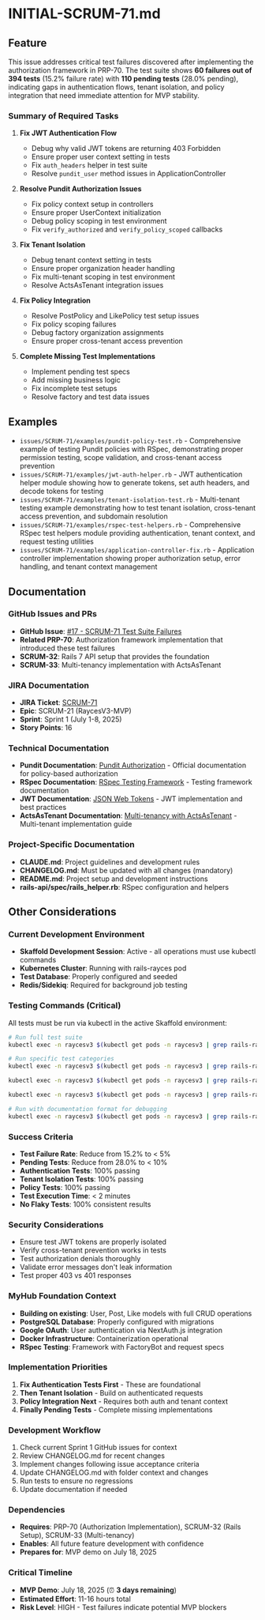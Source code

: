 # INITIAL-SCRUM-71.md

## Feature

This issue addresses critical test failures discovered after implementing the authorization framework in PRP-70. The test suite shows **60 failures out of 394 tests** (15.2% failure rate) with **110 pending tests** (28.0% pending), indicating gaps in authentication flows, tenant isolation, and policy integration that need immediate attention for MVP stability.

### Summary of Required Tasks

1. **Fix JWT Authentication Flow**
   - Debug why valid JWT tokens are returning 403 Forbidden
   - Ensure proper user context setting in tests
   - Fix `auth_headers` helper in test suite
   - Resolve `pundit_user` method issues in ApplicationController

2. **Resolve Pundit Authorization Issues**
   - Fix policy context setup in controllers
   - Ensure proper UserContext initialization
   - Debug policy scoping in test environment
   - Fix `verify_authorized` and `verify_policy_scoped` callbacks

3. **Fix Tenant Isolation**
   - Debug tenant context setting in tests
   - Ensure proper organization header handling
   - Fix multi-tenant scoping in test environment
   - Resolve ActsAsTenant integration issues

4. **Fix Policy Integration**
   - Resolve PostPolicy and LikePolicy test setup issues
   - Fix policy scoping failures
   - Debug factory organization assignments
   - Ensure proper cross-tenant access prevention

5. **Complete Missing Test Implementations**
   - Implement pending test specs
   - Add missing business logic
   - Fix incomplete test setups
   - Resolve factory and test data issues

## Examples

- `issues/SCRUM-71/examples/pundit-policy-test.rb` - Comprehensive example of testing Pundit policies with RSpec, demonstrating proper permission testing, scope validation, and cross-tenant access prevention
- `issues/SCRUM-71/examples/jwt-auth-helper.rb` - JWT authentication helper module showing how to generate tokens, set auth headers, and decode tokens for testing
- `issues/SCRUM-71/examples/tenant-isolation-test.rb` - Multi-tenant testing example demonstrating how to test tenant isolation, cross-tenant access prevention, and subdomain resolution
- `issues/SCRUM-71/examples/rspec-test-helpers.rb` - Comprehensive RSpec test helpers module providing authentication, tenant context, and request testing utilities
- `issues/SCRUM-71/examples/application-controller-fix.rb` - Application controller implementation showing proper authorization setup, error handling, and tenant context management

## Documentation

### GitHub Issues and PRs
- **GitHub Issue**: [#17 - SCRUM-71 Test Suite Failures](https://github.com/canriquez/rayces-v3/issues/17)
- **Related PRP-70**: Authorization framework implementation that introduced these test failures
- **SCRUM-32**: Rails 7 API setup that provides the foundation
- **SCRUM-33**: Multi-tenancy implementation with ActsAsTenant

### JIRA Documentation
- **JIRA Ticket**: [SCRUM-71](https://canriquez.atlassian.net/browse/SCRUM-71)
- **Epic**: SCRUM-21 (RaycesV3-MVP)
- **Sprint**: Sprint 1 (July 1-8, 2025)
- **Story Points**: 16

### Technical Documentation
- **Pundit Documentation**: [Pundit Authorization](https://github.com/varvet/pundit) - Official documentation for policy-based authorization
- **RSpec Documentation**: [RSpec Testing Framework](https://rspec.info/) - Testing framework documentation
- **JWT Documentation**: [JSON Web Tokens](https://jwt.io/) - JWT implementation and best practices
- **ActsAsTenant Documentation**: [Multi-tenancy with ActsAsTenant](https://github.com/ErwinM/acts_as_tenant) - Multi-tenant implementation guide

### Project-Specific Documentation
- **CLAUDE.md**: Project guidelines and development rules
- **CHANGELOG.md**: Must be updated with all changes (mandatory)
- **README.md**: Project setup and development instructions
- **rails-api/spec/rails_helper.rb**: RSpec configuration and helpers

## Other Considerations

### Current Development Environment
- **Skaffold Development Session**: Active - all operations must use kubectl commands
- **Kubernetes Cluster**: Running with rails-rayces pod
- **Test Database**: Properly configured and seeded
- **Redis/Sidekiq**: Required for background job testing

### Testing Commands (Critical)
All tests must be run via kubectl in the active Skaffold environment:

```bash
# Run full test suite
kubectl exec -n raycesv3 $(kubectl get pods -n raycesv3 | grep rails-rayces | grep Running | awk '{print $1}') -- bundle exec rspec

# Run specific test categories
kubectl exec -n raycesv3 $(kubectl get pods -n raycesv3 | grep rails-rayces | grep Running | awk '{print $1}') -- bundle exec rspec spec/requests/authentication_spec.rb

kubectl exec -n raycesv3 $(kubectl get pods -n raycesv3 | grep rails-rayces | grep Running | awk '{print $1}') -- bundle exec rspec spec/requests/tenant_isolation_spec.rb

kubectl exec -n raycesv3 $(kubectl get pods -n raycesv3 | grep rails-rayces | grep Running | awk '{print $1}') -- bundle exec rspec spec/policies/

# Run with documentation format for debugging
kubectl exec -n raycesv3 $(kubectl get pods -n raycesv3 | grep rails-rayces | grep Running | awk '{print $1}') -- bundle exec rspec --format documentation
```

### Success Criteria
- **Test Failure Rate**: Reduce from 15.2% to < 5%
- **Pending Tests**: Reduce from 28.0% to < 10%
- **Authentication Tests**: 100% passing
- **Tenant Isolation Tests**: 100% passing
- **Policy Tests**: 100% passing
- **Test Execution Time**: < 2 minutes
- **No Flaky Tests**: 100% consistent results

### Security Considerations
- Ensure test JWT tokens are properly isolated
- Verify cross-tenant prevention works in tests
- Test authorization denials thoroughly
- Validate error messages don't leak information
- Test proper 403 vs 401 responses

### MyHub Foundation Context
- **Building on existing**: User, Post, Like models with full CRUD operations
- **PostgreSQL Database**: Properly configured with migrations
- **Google OAuth**: User authentication via NextAuth.js integration
- **Docker Infrastructure**: Containerization operational
- **RSpec Testing**: Framework with FactoryBot and request specs

### Implementation Priorities
1. **Fix Authentication Tests First** - These are foundational
2. **Then Tenant Isolation** - Build on authenticated requests
3. **Policy Integration Next** - Requires both auth and tenant context
4. **Finally Pending Tests** - Complete missing implementations

### Development Workflow
1. Check current Sprint 1 GitHub issues for context
2. Review CHANGELOG.md for recent changes
3. Implement changes following issue acceptance criteria
4. Update CHANGELOG.md with folder context and changes
5. Run tests to ensure no regressions
6. Update documentation if needed

### Dependencies
- **Requires**: PRP-70 (Authorization Implementation), SCRUM-32 (Rails Setup), SCRUM-33 (Multi-tenancy)
- **Enables**: All future feature development with confidence
- **Prepares for**: MVP demo on July 18, 2025

### Critical Timeline
- **MVP Demo**: July 18, 2025 (⏰ **3 days remaining**)
- **Estimated Effort**: 11-16 hours total
- **Risk Level**: HIGH - Test failures indicate potential MVP blockers